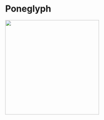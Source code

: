 # Poneglyph
<img src=https://static.wikia.nocookie.net/onepiece/images/c/c5/Unknown_Poneglyph.png width="300">
